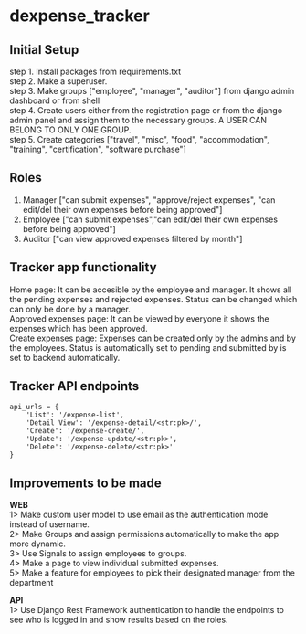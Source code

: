 # dexpense_tracker

## Initial Setup
step 1. Install packages from requirements.txt <br/>
step 2. Make a superuser. <br/>
step 3. Make groups ["employee", "manager", "auditor"] from django admin dashboard or from shell<br/>
step 4. Create users either from the registration page or from the django admin panel and assign them to the necessary groups. A USER CAN BELONG TO ONLY ONE GROUP. <br/>
step 5. Create categories ["travel", "misc", "food", "accommodation", "training", "certification", "software purchase"] <br/>

## Roles
1. Manager ["can submit expenses", "approve/reject expenses", "can edit/del their own expenses before being approved"] <br/> 
2. Employee ["can submit expenses","can edit/del their own expenses before being approved"] <br/>
3. Auditor ["can view approved expenses filtered by month"] <br/>

## Tracker app functionality
Home page: It can be accesible by the employee and manager. It shows all the pending expenses and rejected expenses. Status can be changed which can only be done by a manager.<br/>
Approved expenses page: It can be viewed by everyone it shows the expenses which has been approved. <br/>
Create expenses page: Expenses can be created only by the admins and by the employees. Status is automatically set to pending and submitted by is set to backend automatically. <br/>


## Tracker API endpoints
    api_urls = {
        'List': '/expense-list',
        'Detail View': '/expense-detail/<str:pk>/',
        'Create': '/expense-create/',
        'Update': '/expense-update/<str:pk>',
        'Delete': '/expense-delete/<str:pk>'
    }
 
## Improvements to be made
<strong>WEB</strong>  <br/>
1> Make custom user model to use email as the authentication mode instead of username. <br/>
2> Make Groups and assign permissions automatically to make the app more dynamic. <br/>
3> Use Signals to assign employees to groups. <br/>
4> Make a page to view individual submitted expenses.<br/>
5> Make a feature for employees to pick their designated manager from the department<br/>

<strong>API</strong>  <br/>
1> Use Django Rest Framework authentication to handle the endpoints to see who is logged in and show results based on the roles. <br/>
